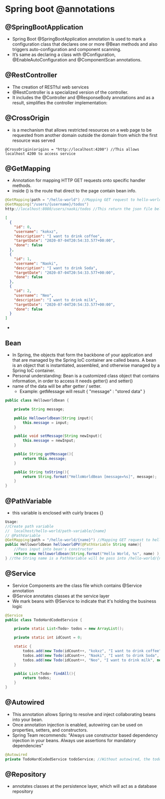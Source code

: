 # Spring boot @annotations

## @SpringBootApplication
- Spring Boot @SpringBootApplication annotation is used to mark a configuration class that declares one or more @Bean methods and also triggers auto-configuration and component scanning. 
- It’s same as declaring a class with @Configuration, @EnableAutoConfiguration and @ComponentScan annotations.

## @RestController
- The creation of RESTful web services
- @RestController is a specialized version of the controller. 
- It includes the @Controller and @ResponseBody annotations and as a result, simplifies the controller implementation:

## @CrossOrigin
- is a mechanism that allows restricted resources on a web page to be requested from another domain outside the domain from which the first resource was served
```
@CrossOrigin(origins = "http://localhost:4200") //This allows localhost 4200 to access service
```

## @GetMapping
- Annotation for mapping HTTP GET requests onto specific handler methods.
- inside () is the route that direct to the page contain bean info. 
```java
@GetMapping(path = "/hello-world") //Mapping GET request to hello-world
@GetMapping("/users/{username}/todos")
http://localhost:8080/users/naoki/todos //This return the json file below
```
```json
[
  {
    "id": 0,
    "username": "kokxz",
    "description": "I want to drink coffee",
    "targetDate": "2020-07-04T20:54:33.577+00:00",
    "done": false
  },
  {
    "id": 1,
    "username": "Naoki",
    "description": "I want to drink Soda",
    "targetDate": "2020-07-04T20:54:33.577+00:00",
    "done": false
  },
  {
    "id": 2,
    "username": "Neo",
    "description": "I want to drink milk",
    "targetDate": "2020-07-04T20:54:33.577+00:00",
    "done": false
  }
]
```
- 

## Bean
- In Spring, the objects that form the backbone of your application and that are managed by the Spring IoC container are called beans. A bean is an object that is instantiated, assembled, and otherwise managed by a Spring IoC container.
- Personal understanding: Bean is a customized class object that contains information, in order to access it needs getter() and setter()
- name of the data will be after getter / setter. 
  - Example: getMessage will result { "message" : "stored data" }

```java
public class Helloworldbean {

    private String message;

    public Helloworldbean(String input){
        this.message = input;
    }

    public void setMessage(String newInput){
        this.message = newInput;
    }

    public String getMessage(){
        return this.message;
    }

    public String toString(){
        return String.format("HelloWorldBean [message=%s]", message);
    }
}
```

## @PathVariable
- this variable is enclosed with cuirly braces {}
```java
Usage: 
//Create path variable
//  localhost/hello-world/path-variable/{name}
// @PathVariable
@GetMapping(path = "/hello-world/{name}") //Mapping GET request to hello-world
public Helloworldbean helloworldPV(@PathVariable String name){
    //Pass input into bean's constructor
    return new Helloworldbean(String.format("Hello World, %s", name) );
} //the String name is a PathVariable will be pass into /hello-world/{name}
```

## @Service
- Service Components are the class file which contains @Service annotation
- @Service annotates classes at the service layer
- We mark beans with @Service to indicate that it's holding the business logic
```java
@Service
public class TodoHardCodedService {

    private static List<Todo> todos = new ArrayList();

    private static int idCount = 0;

    static {
        todos.add(new Todo(idCount++, "kokxz", "I want to drink coffee", new Date(), false));
        todos.add(new Todo(idCount++, "Naoki", "I want to drink Soda", new Date(), false));
        todos.add(new Todo(idCount++, "Neo", "I want to drink milk", new Date(), false));
    }

    public List<Todo> findAll(){
        return todos;
    }
}
```

## @Autowired
- This annotation allows Spring to resolve and inject collaborating beans into your bean.
- Once annotation injection is enabled, autowiring can be used on properties, setters, and constructors.
- Spring Team recommends: "Always use constructor based dependency injection in your beans. Always use assertions for mandatory dependencies"
```java
@Autowired
private TodoHardCodedService todoService; //Without autowired, the todoService can't be injected with TodoHardCodedService
```


## @Repository
- annotates classes at the persistence layer, which will act as a database repository
